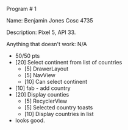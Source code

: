 Program # 1

Name: Benjamin Jones
Cosc 4735

Description: Pixel 5, API 33.

Anything that doesn't work: N/A


* 50/50 pts
* [20] Select continent from list of countries
	* [5] DrawerLayout
	* [5] NavView
	* [10] Can select continent
* [10] fab - add country
* [20] Display counties
	* [5] RecyclerView
	* [5] Selected country toasts
	* [10] Display countries in list
* looks good.
